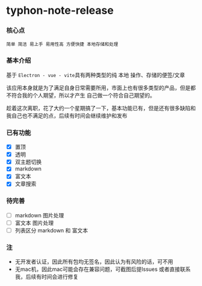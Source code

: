 # typhon-note-release

### 核心点

`简单 简洁 易上手 易用性高 方便快捷 本地存储和处理`

### 基本介绍

基于 `Electron - vue - vite`具有两种类型的纯 本地 操作、存储的便签/文章

该应用本身就是为了满足自身日常需要所用，市面上也有很多类型的产品，但是都不符合我的个人期望，所以才产生 自己做一个符合自己期望的。

趁着这次离职，花了大约一个星期搞了一下，基本功能已有，但是还有很多缺陷和我自己也不满足的点，后续有时间会继续维护和发布

### 已有功能

* [x] 置顶
* [x] 透明
* [x] 双主题切换
* [x] markdown
* [x] 富文本
* [x] 文章搜索

### 待完善

* [ ] markdown 图片处理
* [ ] 富文本 图片处理
* [ ] 列表区分 markdown 和 富文本

### 注

* 无开发者认证，因此所有包均无签名，因此认为有风险的话，可不用
* 无mac机，因此mac可能会存在兼容问题，可截图后提Issues 或者直接联系我，后续有时间会进行修复
